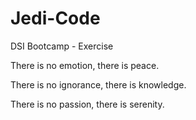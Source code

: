 # Jedi-Code
DSI Bootcamp - Exercise

There is no emotion, there is peace.

There is no ignorance, there is knowledge.

There is no passion, there is serenity.
